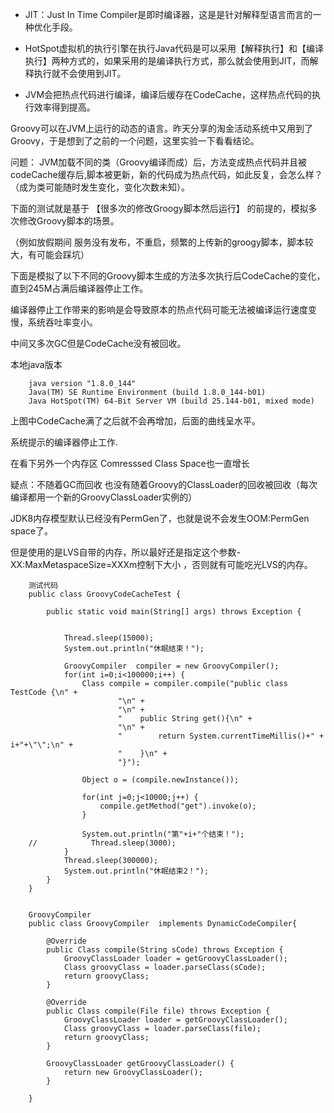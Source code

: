 * JIT：Just In Time Compiler是即时编译器，这是是针对解释型语言而言的一种优化手段。

* HotSpot虚拟机的执行引擎在执行Java代码是可以采用【解释执行】和【编译执行】两种方式的，如果采用的是编译执行方式，那么就会使用到JIT，而解释执行就不会使用到JIT。

* JVM会把热点代码进行编译，编译后缓存在CodeCache，这样热点代码的执行效率得到提高。



Groovy可以在JVM上运行的动态的语言。昨天分享的淘金活动系统中又用到了Groovy，于是想到了之前的一个问题，这里实验一下看看结论。

问题：
JVM加载不同的类（Groovy编译而成）后，方法变成热点代码并且被codeCache缓存后,脚本被更新，新的代码成为热点代码，如此反复，会怎么样？（成为类可能随时发生变化，变化次数未知）。



下面的测试就是基于 【很多次的修改Groogy脚本然后运行】 的前提的，模拟多次修改Groovy脚本的场景。

（例如放假期间 服务没有发布，不重启，频繁的上传新的groogy脚本，脚本较大，有可能会踩坑）



下面是模拟了以下不同的Groovy脚本生成的方法多次执行后CodeCache的变化，直到245M占满后编译器停止工作。

编译器停止工作带来的影响是会导致原本的热点代码可能无法被编译运行速度变慢，系统吞吐率变小。

中间又多次GC但是CodeCache没有被回收。

本地java版本

        java version "1.8.0_144"
        Java(TM) SE Runtime Environment (build 1.8.0_144-b01)
        Java HotSpot(TM) 64-Bit Server VM (build 25.144-b01, mixed mode)



上图中CodeCache满了之后就不会再增加，后面的曲线呈水平。

系统提示的编译器停止工作.

在看下另外一个内存区 Comresssed Class Space也一直增长

疑点：不随着GC而回收 也没有随着Groovy的ClassLoader的回收被回收（每次编译都用一个新的GroovyClassLoader实例的）

JDK8内存模型默认已经没有PermGen了，也就是说不会发生OOM:PermGen space了。

但是使用的是LVS自带的内存，所以最好还是指定这个参数-XX:MaxMetaspaceSize=XXXm控制下大小 ，否则就有可能吃光LVS的内存。





        测试代码
        public class GroovyCodeCacheTest {
         
            public static void main(String[] args) throws Exception {
         
         
                Thread.sleep(15000);
                System.out.println("休眠结束！");
         
                GroovyCompiler  compiler = new GroovyCompiler();
                for(int i=0;i<100000;i++) {
                    Class compile = compiler.compile("public class TestCode {\n" +
                            "\n" +
                            "\n" +
                            "    public String get(){\n" +
                            "\n" +
                            "        return System.currentTimeMillis()+" + i+"+\"\";\n" +
                            "    }\n" +
                            "}");
         
                    Object o = (compile.newInstance());
         
                    for(int j=0;j<10000;j++) {
                        compile.getMethod("get").invoke(o);
                    }
         
                    System.out.println("第"+i+"个结束！");
        //            Thread.sleep(3000);
                }
                Thread.sleep(300000);
                System.out.println("休眠结束2！");
            }
        }


        GroovyCompiler
        public class GroovyCompiler  implements DynamicCodeCompiler{
         
            @Override
            public Class compile(String sCode) throws Exception {
                GroovyClassLoader loader = getGroovyClassLoader();
                Class groovyClass = loader.parseClass(sCode);
                return groovyClass;
            }
         
            @Override
            public Class compile(File file) throws Exception {
                GroovyClassLoader loader = getGroovyClassLoader();
                Class groovyClass = loader.parseClass(file);
                return groovyClass;
            }
         
            GroovyClassLoader getGroovyClassLoader() {
                return new GroovyClassLoader();
            }
         
        }
        
        
